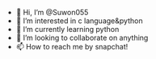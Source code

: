 - 👋 Hi, I’m @Suwon055
- 👀 I’m interested in c language&python
- 🌱 I’m currently learning python
- 💞️ I’m looking to collaborate on anything
- 📫 How to reach me by snapchat!

<!---
Suwon055/Suwon055 is a ✨ special ✨ repository because its `README.md` (this file) appears on your GitHub profile.
You can click the Preview link to take a look at your changes.
--->
